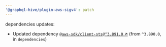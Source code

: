 ```yaml
---
'@graphql-hive/plugin-aws-sigv4': patch
---
```


dependencies updates: 

- Updated dependency [`@aws-sdk/client-sts@^3.891.0` ↗︎](https://www.npmjs.com/package/@aws-sdk/client-sts/v/3.891.0) (from `^3.890.0`, in `dependencies`)
